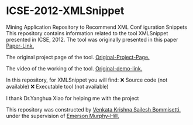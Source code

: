 # ICSE-2012-XMLSnippet
Mining Application Repository to Recommend XML Conf iguration Snippets 
This repository contains information related to the tool XMLSnippet presented in ICSE, 2012.
The tool was originally presented in this paper <a href="http://delivery.acm.org/10.1145/2340000/2337448/p1451-107-huang.pdf?ip=152.7.224.4&id=2337448&acc=ACTIVE%20SERVICE&key=6ABC8B4C00F6EE47.4D4702B0C3E38B35.4D4702B0C3E38B35.4D4702B0C3E38B35&CFID=721072109&CFTOKEN=65904776&__acm__=1444692157_0b97f10ff2f34cbef675fb2b9c5f40f8">Paper-Link.</a>

The original project page of the tool.
<a href="http://gdm.fudan.edu.cn/GDMWiki/Wiki.jsp?page=XMLSnippet%20Downloads">Original-Project-Page.</a>

The video of the working of the tool. 
<a href="http://gdm.fudan.edu.cn/GDMWiki/attach/XMLSnippet/XMLSnippetDemo.wmv">Original-demo-link.</a>


In this repository, for XMLSnippet you will find:
:x: Source code (not available)
:x: Executable tool (not available)

I thank Dr.Yanghua Xiao for helping me with the project

This repository was constructed by <a href="https://github.com/saileshbvk">Venkata Krishna Sailesh Bommisetti.</a> under the supervision of <a href="https://github.com/CaptainEmerson">Emerson Murphy-Hill.</a>
